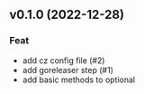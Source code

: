 ## v0.1.0 (2022-12-28)

### Feat

- add cz config file (#2)
- add goreleaser step (#1)
- add basic methods to optional
